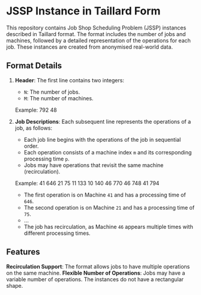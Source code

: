 # JSSP Instance in Taillard Form

This repository contains Job Shop Scheduling Problem (JSSP) instances described in Taillard format. The format includes the number of jobs and machines, followed by a detailed representation of the operations for each job. These instances are created from anonymised real-world data.

## Format Details

1. **Header**: The first line contains two integers:
    - `N`: The number of jobs.
    - `M`: The number of machines.

    Example: 792 48

2. **Job Descriptions**: Each subsequent line represents the operations of a job, as follows:
    - Each job line begins with the operations of the job in sequential order.
    - Each operation consists of a machine index `m` and its corresponding processing time `p`.
    - Jobs may have operations that revisit the same machine (recirculation).
  
    Example: 41 646 21 75 11 133 10 140 46 770 46 748 41 794
    - The first operation is on Machine `41` and has a processing time of `646`.
    - The second operation is on Machine `21` and has a processing time of `75`.
    - ...
    - The job has recirculation, as Machine `46` appears multiple times with different processing times.

## Features

  **Recirculation Support**: The format allows jobs to have multiple operations on the same machine.
  **Flexible Number of Operations**: Jobs may have a variable number of operations. The instances do not have a rectangular shape.
